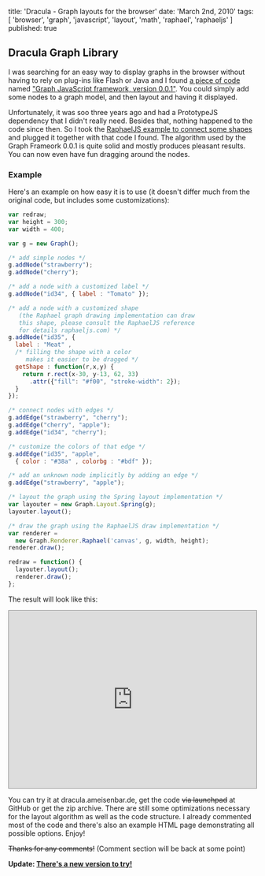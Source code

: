 title: 'Dracula - Graph layouts for the browser'
date: 'March 2nd, 2010'
tags: [ 'browser', 'graph', 'javascript', 'layout', 'math', 'raphael', 'raphaeljs' ]
published: true


## Dracula Graph Library

I was searching for an easy way to display graphs in the browser without having
to rely on plug-ins like Flash or Java and I found <a
href="http://snipplr.com/view/1950/graph-javascript-framework-version-001/">a
piece of code</a> named <a
href="http://ajaxian.com/archives/new-javascriptcanvas-graph-library">"Graph
JavaScript framework, version 0.0.1"</a>. You could simply add some nodes to a
graph model, and then layout and having it displayed.

Unfortunately, it was soo three years ago and had a PrototypeJS dependency that
I didn't really need. Besides that, nothing happened to the code since then. So
I took the <a href="http://raphaeljs.com/graffle.html">RaphaelJS example to
connect some shapes</a> and plugged it together with that code I found. The
algorithm used by the Graph Frameork 0.0.1 is quite solid and mostly produces
pleasant results. You can now even have fun dragging around the nodes.

### Example

Here's an example on how easy it is to use (it doesn't differ much from the
original code, but includes some customizations):

```js
var redraw;
var height = 300;
var width = 400;

var g = new Graph();

/* add simple nodes */
g.addNode("strawberry");
g.addNode("cherry");

/* add a node with a customized label */
g.addNode("id34", { label : "Tomato" });

/* add a node with a customized shape
   (the Raphael graph drawing implementation can draw
   this shape, please consult the RaphaelJS reference
   for details raphaeljs.com) */
g.addNode("id35", {
  label : "Meat" ,
  /* filling the shape with a color
     makes it easier to be dragged */
  getShape : function(r,x,y) {
    return r.rect(x-30, y-13, 62, 33)
      .attr({"fill": "#f00", "stroke-width": 2});
  }
});

/* connect nodes with edges */
g.addEdge("strawberry", "cherry");
g.addEdge("cherry", "apple");
g.addEdge("id34", "cherry");

/* customize the colors of that edge */
g.addEdge("id35", "apple",
  { color : "#38a" , colorbg : "#bdf" });

/* add an unknown node implicitly by adding an edge */
g.addEdge("strawberry", "apple");

/* layout the graph using the Spring layout implementation */
var layouter = new Graph.Layout.Spring(g);
layouter.layout();

/* draw the graph using the RaphaelJS draw implementation */
var renderer =
  new Graph.Renderer.Raphael('canvas', g, width, height);
renderer.draw();

redraw = function() {
  layouter.layout();
  renderer.draw();
};
```

The result will look like this:

<iframe src="http://dracula.ameisenbar.de/index.html" width="100%" height="360"
style="border:1px solid #888; background-color:white;"></iframe>

You can try it at dracula.ameisenbar.de, get the code <strike>via
launchpad</strike> at GitHub or get the zip archive. There are still some
optimizations necessary for the layout algorithm as well as the code structure.
I already commented most of the code and there's also an example HTML page
demonstrating all possible options. Enjoy!

<strike>Thanks for any comments!</strike> (Comment section will be back at some
point)

<b>Update: <a href="http://www.graphdracula.net">There's a new version to try!</a></b>
